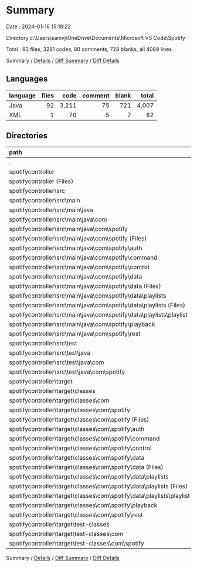 # Summary

Date : 2024-01-16 15:18:22

Directory c:\\Users\\samvj\\OneDrive\\Documents\\Microsoft VS Code\\Spotify

Total : 93 files,  3281 codes, 80 comments, 728 blanks, all 4089 lines

Summary / [Details](details.md) / [Diff Summary](diff.md) / [Diff Details](diff-details.md)

## Languages
| language | files | code | comment | blank | total |
| :--- | ---: | ---: | ---: | ---: | ---: |
| Java | 92 | 3,211 | 75 | 721 | 4,007 |
| XML | 1 | 70 | 5 | 7 | 82 |

## Directories
| path | files | code | comment | blank | total |
| :--- | ---: | ---: | ---: | ---: | ---: |
| . | 93 | 3,281 | 80 | 728 | 4,089 |
| spotifycontroller | 93 | 3,281 | 80 | 728 | 4,089 |
| spotifycontroller (Files) | 1 | 70 | 5 | 7 | 82 |
| spotifycontroller\\src | 46 | 2,207 | 17 | 718 | 2,942 |
| spotifycontroller\\src\\main | 45 | 2,196 | 11 | 714 | 2,921 |
| spotifycontroller\\src\\main\\java | 45 | 2,196 | 11 | 714 | 2,921 |
| spotifycontroller\\src\\main\\java\\com | 45 | 2,196 | 11 | 714 | 2,921 |
| spotifycontroller\\src\\main\\java\\com\\spotify | 45 | 2,196 | 11 | 714 | 2,921 |
| spotifycontroller\\src\\main\\java\\com\\spotify (Files) | 1 | 29 | 1 | 14 | 44 |
| spotifycontroller\\src\\main\\java\\com\\spotify\\auth | 3 | 150 | 0 | 57 | 207 |
| spotifycontroller\\src\\main\\java\\com\\spotify\\command | 10 | 233 | 4 | 101 | 338 |
| spotifycontroller\\src\\main\\java\\com\\spotify\\control | 2 | 154 | 6 | 43 | 203 |
| spotifycontroller\\src\\main\\java\\com\\spotify\\data | 16 | 975 | 0 | 312 | 1,287 |
| spotifycontroller\\src\\main\\java\\com\\spotify\\data (Files) | 2 | 78 | 0 | 29 | 107 |
| spotifycontroller\\src\\main\\java\\com\\spotify\\data\\playlists | 14 | 897 | 0 | 283 | 1,180 |
| spotifycontroller\\src\\main\\java\\com\\spotify\\data\\playlists (Files) | 5 | 284 | 0 | 92 | 376 |
| spotifycontroller\\src\\main\\java\\com\\spotify\\data\\playlists\\playlist | 9 | 613 | 0 | 191 | 804 |
| spotifycontroller\\src\\main\\java\\com\\spotify\\playback | 10 | 509 | 0 | 164 | 673 |
| spotifycontroller\\src\\main\\java\\com\\spotify\\rest | 3 | 146 | 0 | 23 | 169 |
| spotifycontroller\\src\\test | 1 | 11 | 6 | 4 | 21 |
| spotifycontroller\\src\\test\\java | 1 | 11 | 6 | 4 | 21 |
| spotifycontroller\\src\\test\\java\\com | 1 | 11 | 6 | 4 | 21 |
| spotifycontroller\\src\\test\\java\\com\\spotify | 1 | 11 | 6 | 4 | 21 |
| spotifycontroller\\target | 46 | 1,004 | 58 | 3 | 1,065 |
| spotifycontroller\\target\\classes | 45 | 993 | 58 | 3 | 1,054 |
| spotifycontroller\\target\\classes\\com | 45 | 993 | 58 | 3 | 1,054 |
| spotifycontroller\\target\\classes\\com\\spotify | 45 | 993 | 58 | 3 | 1,054 |
| spotifycontroller\\target\\classes\\com\\spotify (Files) | 1 | 27 | 0 | 0 | 27 |
| spotifycontroller\\target\\classes\\com\\spotify\\auth | 3 | 80 | 9 | 0 | 89 |
| spotifycontroller\\target\\classes\\com\\spotify\\command | 10 | 212 | 0 | 0 | 212 |
| spotifycontroller\\target\\classes\\com\\spotify\\control | 2 | 72 | 0 | 3 | 75 |
| spotifycontroller\\target\\classes\\com\\spotify\\data | 16 | 321 | 49 | 0 | 370 |
| spotifycontroller\\target\\classes\\com\\spotify\\data (Files) | 2 | 27 | 0 | 0 | 27 |
| spotifycontroller\\target\\classes\\com\\spotify\\data\\playlists | 14 | 294 | 49 | 0 | 343 |
| spotifycontroller\\target\\classes\\com\\spotify\\data\\playlists (Files) | 5 | 86 | 23 | 0 | 109 |
| spotifycontroller\\target\\classes\\com\\spotify\\data\\playlists\\playlist | 9 | 208 | 26 | 0 | 234 |
| spotifycontroller\\target\\classes\\com\\spotify\\playback | 10 | 218 | 0 | 0 | 218 |
| spotifycontroller\\target\\classes\\com\\spotify\\rest | 3 | 63 | 0 | 0 | 63 |
| spotifycontroller\\target\\test-classes | 1 | 11 | 0 | 0 | 11 |
| spotifycontroller\\target\\test-classes\\com | 1 | 11 | 0 | 0 | 11 |
| spotifycontroller\\target\\test-classes\\com\\spotify | 1 | 11 | 0 | 0 | 11 |

Summary / [Details](details.md) / [Diff Summary](diff.md) / [Diff Details](diff-details.md)